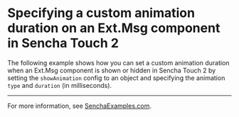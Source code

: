 # Specifying a custom animation duration on an Ext.Msg component in Sencha Touch 2 #

The following example shows how you can set a custom animation duration when an Ext.Msg component is shown or hidden in Sencha Touch 2 by setting the `showAnimation` config to an object and specifying the animation `type` and `duration` (in milliseconds).

---

For more information, see [SenchaExamples.com]().
